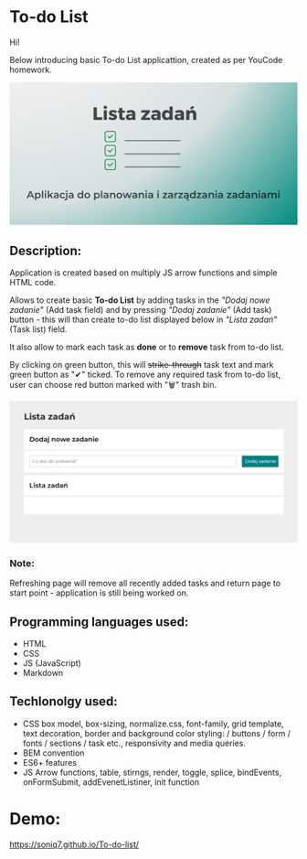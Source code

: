 # To-do List

Hi!

Below introducing basic To-do List applicattion, created as per YouCode homework.

![OG Image](https://raw.githubusercontent.com/Soniq7/To-do-list/main/images/og-image.jpg)

## Description:

Application is created based on multiply JS arrow functions and simple HTML code.

Allows to create basic **To-do List** by adding tasks in the *"Dodaj nowe zadanie"* (Add task field) and by pressing *"Dodaj zadanie"* (Add task) button - this will than create to-do list displayed below in *"Lista zadań"* (Task list) field.

It also allow to mark each task as **done** or to **remove** task from to-do list. 

By clicking on green button, this will ~~strike-through~~ task text and mark green button as "✔" ticked. To remove any required task from to-do list, user can choose red button marked with "🗑" trash bin.

![Presentation](https://github.com/Soniq7/To-do-list/blob/main/images/presentation.gif?raw=true)

### **Note:** 
Refreshing page will remove all recently added tasks and return page to start point - application is still being worked on.

## Programming languages used:

- HTML
- CSS
- JS (JavaScript)
- Markdown

## Techlonolgy used:

- CSS box model, box-sizing, normalize.css, font-family, grid template, text decoration, border and background color styling: / buttons / form / fonts / sections / task etc., responsivity and media queries.
- BEM convention
- ES6+ features
- JS Arrow functions, table, stirngs, render, toggle, splice, bindEvents, onFormSubmit, addEvenetListiner, init function

# Demo:
https://soniq7.github.io/To-do-list/
